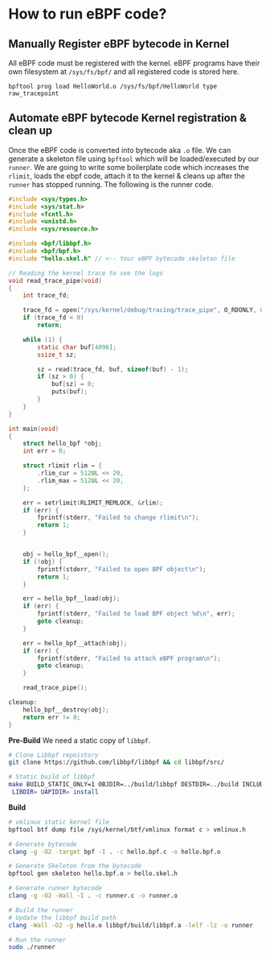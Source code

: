 # How to run eBPF code?

## Manually Register eBPF bytecode in Kernel

All eBPF code must be registered with the kernel. eBPF programs have their own filesystem at `/sys/fs/bpf/` and all registered code is stored here.

`bpftool prog load HelloWorld.o /sys/fs/bpf/HelloWorld type raw_tracepoint`

## Automate eBPF bytecode Kernel registration & clean up

Once the eBPF code is converted into bytecode aka `.o` file. We can generate a skeleton file using `bpftool` which will be loaded/executed by our `runner`. We are going to write some boilerplate code which increases the `rlimit`, loads the ebpf code, attach it to the kernel & cleans up after the `runner` has stopped running. The following is the runner code.

```C
#include <sys/types.h>
#include <sys/stat.h>
#include <fcntl.h>
#include <unistd.h>
#include <sys/resource.h>

#include <bpf/libbpf.h>
#include <bpf/bpf.h>
#include "hello.skel.h" // <-- Your eBPF bytecode skeleton file

// Reading the kernel trace to see the logs
void read_trace_pipe(void)
{
	int trace_fd;

	trace_fd = open("/sys/kernel/debug/tracing/trace_pipe", O_RDONLY, 0);
	if (trace_fd < 0)
		return;

	while (1) {
		static char buf[4096];
		ssize_t sz;

		sz = read(trace_fd, buf, sizeof(buf) - 1);
		if (sz > 0) {
			buf[sz] = 0;
			puts(buf);
		}
	}
}

int main(void)
{
	struct hello_bpf *obj;
	int err = 0;

	struct rlimit rlim = {
		.rlim_cur = 512UL << 20,
		.rlim_max = 512UL << 20,
	};

	err = setrlimit(RLIMIT_MEMLOCK, &rlim);
	if (err) {
		fprintf(stderr, "Failed to change rlimit\n");
		return 1;
	}


	obj = hello_bpf__open();
	if (!obj) {
		fprintf(stderr, "Failed to open BPF object\n");
		return 1;
	}

	err = hello_bpf__load(obj);
	if (err) {
		fprintf(stderr, "Failed to load BPF object %d\n", err);
		goto cleanup;
	}

	err = hello_bpf__attach(obj);
	if (err) {
		fprintf(stderr, "Failed to attach eBPF program\n");
		goto cleanup;
	}

	read_trace_pipe();

cleanup:
	hello_bpf__destroy(obj);
	return err != 0;
}
```

**Pre-Build**
We need a static copy of `libbpf`.
```sh
# Clone Libbpf repoistory
git clone https://github.com/libbpf/libbpf && cd libbpf/src/

# Static build of libbpf
make BUILD_STATIC_ONLY=1 OBJDIR=../build/libbpf DESTDIR=../build INCLUDEDIR=
 LIBDIR= UAPIDIR= install
```

**Build**
```sh
# vmlinux static kernel file
bpftool btf dump file /sys/kernel/btf/vmlinux format c > vmlinux.h

# Generate bytecode
clang -g -O2 -target bpf -I . -c hello.bpf.c -o hello.bpf.o

# Generate Skeleton from the bytecode
bpftool gen skeleton hello.bpf.o > hello.skel.h

# Generate runner bytecode
clang -g -O2 -Wall -I . -c runner.c -o runner.o

# Build the runner
# Update the libbpf build path
clang -Wall -O2 -g hello.o libbpf/build/libbpf.a -lelf -lz -o runner

# Run the runner
sudo ./runner
```
